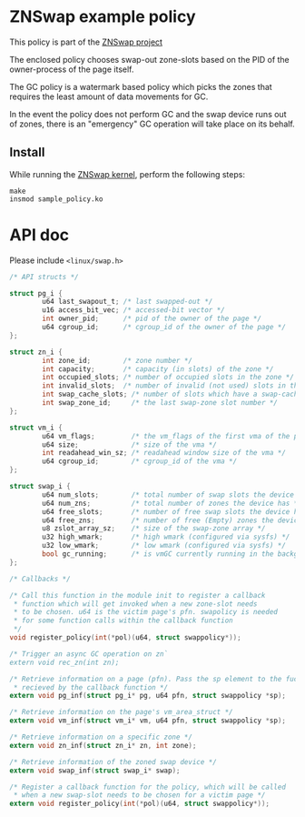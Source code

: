 # ZNSwap example policy

This policy is part of the [ZNSwap project][1]

The enclosed policy chooses swap-out zone-slots based on the PID of the owner-process of the page itself.

The GC policy is a watermark based policy which picks the zones that requires the least amount of data movements for GC.

In the event the policy does not perform GC and the swap device runs out of zones, there is an "emergency" GC operation will take place on its behalf.

## Install

While running the [ZNSwap kernel][1], perform the following steps:

```
make
insmod sample_policy.ko
```



# API doc

Please include `<linux/swap.h>`

```C
/* API structs */

struct pg_i {
        u64 last_swapout_t; /* last swapped-out */
        u16 access_bit_vec; /* accessed-bit vector */
        int owner_pid;      /* pid of the owner of the page */
        u64 cgroup_id;      /* cgroup_id of the owner of the page */
};

struct zn_i {
        int zone_id;        /* zone number */
        int capacity;       /* capacity (in slots) of the zone */
        int occupied_slots; /* number of occupied slots in the zone */
        int invalid_slots;  /* number of invalid (not used) slots in the zone */
        int swap_cache_slots; /* number of slots which have a swap-cache page in the zone */
        int swap_zone_id;     /* the last swap-zone slot number */
};

struct vm_i {
        u64 vm_flags;         /* the vm_flags of the first vma of the page */
        u64 size;             /* size of the vma */
        int readahead_win_sz; /* readahead window size of the vma */
        u64 cgroup_id;        /* cgroup_id of the vma */
};

struct swap_i {
        u64 num_slots;        /* total number of swap slots the device has */
        u64 num_zns;          /* total number of zones the device has */
        u64 free_slots;       /* number of free swap slots the device has */
        u64 free_zns;         /* number of free (Empty) zones the device has */
        u8 zslot_array_sz;    /* size of the swap-zone array */
        u32 high_wmark;       /* high wmark (configured via sysfs) */
        u32 low_wmark;        /* low wmark (configured via sysfs) */
        bool gc_running;      /* is vmGC currently running in the background */
};

/* Callbacks */

/* Call this function in the module init to register a callback
 * function which will get invoked when a new zone-slot needs
 * to be chosen. u64 is the victim page's pfn. swapolicy is needed
 * for some function calls within the callback function
 */
void register_policy(int(*pol)(u64, struct swappolicy*));

/* Trigger an async GC operation on zn`
extern void rec_zn(int zn);

/* Retrieve information on a page (pfn). Pass the sp element to the fuction 
 * recieved by the callback function */
extern void pg_inf(struct pg_i* pg, u64 pfn, struct swappolicy *sp);

/* Retrieve information on the page's vm_area_struct */
extern void vm_inf(struct vm_i* vm, u64 pfn, struct swappolicy *sp);

/* Retrieve information on a specific zone */
extern void zn_inf(struct zn_i* zn, int zone);

/* Retrieve information of the zoned swap device */
extern void swap_inf(struct swap_i* swap);

/* Register a callback function for the policy, which will be called
 * when a new swap-slot needs to be chosen for a victim page */
extern void register_policy(int(*pol)(u64, struct swappolicy*));
```

[1]: https://github.com/acsl-technion/znswap "ZNSwap kernel"

